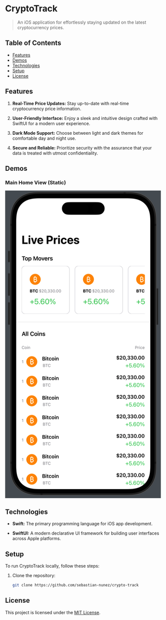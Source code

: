 # CryptoTrack

> An iOS application for effortlessly staying updated on the latest cryptocurrency prices.

## Table of Contents

- [Features](#features)
- [Demos](#demos)
- [Technologies](#technologies)
- [Setup](#setup)
- [License](#license)

## Features

1. **Real-Time Price Updates:** Stay up-to-date with real-time cryptocurrency price information.

2. **User-Friendly Interface:** Enjoy a sleek and intuitive design crafted with SwiftUI for a modern user experience.

3. **Dark Mode Support:** Choose between light and dark themes for comfortable day and night use.

4. **Secure and Reliable:** Prioritize security with the assurance that your data is treated with utmost confidentiality.

## Demos

### Main Home View (Static)

![home view static](./demos/main-ho-home-layout.png)

## Technologies

- **Swift:** The primary programming language for iOS app development.

- **SwiftUI:** A modern declarative UI framework for building user interfaces across Apple platforms.

## Setup

To run CryptoTrack locally, follow these steps:

1. Clone the repository:

   ```bash
   git clone https://github.com/sebastian-nunez/crypto-track
   ```

## License

This project is licensed under the [MIT License](LICENSE).
